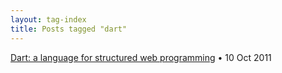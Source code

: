 ```yaml
---
layout: tag-index
title: Posts tagged "dart"
---
```

<dl>
  <dt>
    <a href="/2011/10/10/dart-a-language-for-structured-web-programming/">Dart: a language for structured web programming</a>
    <span class="post-date">&bull; 10 Oct 2011</span>
  </dt>
</dd>
